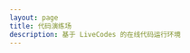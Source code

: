```yaml
---
layout: page
title: 代码演练场
description: 基于 LiveCodes 的在线代码运行环境
---
```


<script setup>
import { ref, onMounted, nextTick } from 'vue'

const playgroundContainer = ref(null)
const loading = ref(true)
const error = ref(null)

let playground = null

onMounted(async () => {
  try {
    // 等待 DOM 完全加载
    await nextTick()

    // 等待更长时间确保 VitePress 完全渲染
    let container = null
    let attempts = 0
    const maxAttempts = 20

    while (!container && attempts < maxAttempts) {
      await new Promise(resolve => setTimeout(resolve, 200))
      container = document.getElementById('livecodes-playground')
      attempts++
      console.log(`尝试 ${attempts}/${maxAttempts} 查找容器...`)
    }

    if (!container) {
      console.error('无法找到 livecodes-playground 容器')
      console.error('页面内容:', document.querySelector('.VPContent')?.innerHTML || 'VPContent 未找到')
      throw new Error('Playground 容器元素未找到')
    }

    console.log('找到容器元素:', container)

    // 动态导入 LiveCodes
    const { createPlayground } = await import('livecodes')

    // 从 URL 参数获取配置
    const urlParams = new URLSearchParams(window.location.search)
    const configParam = urlParams.get('config')
    let config = {}

    if (configParam) {
      try {
        config = JSON.parse(decodeURIComponent(configParam))
        console.log('解析到的配置:', config)
      } catch (e) {
        console.warn('无法解析配置参数:', e)
      }
    }

    // 默认配置
    const defaultConfig = {
      activeEditor: 'script',
      script: {
        language: 'javascript',
        content: '// 欢迎使用火山知识库代码演练场\nconsole.log("Hello, World!");'
      },
      style: {
        language: 'css',
        content: '/* CSS 样式 */'
      },
      markup: {
        language: 'html',
        content: '<!-- HTML 标记 -->'
      },
      title: '火山知识库 - 代码演练场',
      autoupdate: true,
      delay: 1500,
      theme: 'dark',
      layout: 'horizontal',
      tools: {
        enabled: 'all',
        active: 'console',
        status: 'open'
      }
    }

    // 合并配置
    const finalConfig = { ...defaultConfig, ...config }
    console.log('最终配置:', finalConfig)

    // 创建 playground - 使用直接获取的容器元素
    playground = await createPlayground(container, {
      config: finalConfig
    })

    loading.value = false
    console.log('LiveCodes Playground 创建成功')

  } catch (err) {
    console.error('初始化 LiveCodes 失败:', err)
    error.value = err.message || '未知错误'
    loading.value = false
  }
})

// 组件卸载时清理
const cleanup = () => {
  if (playground) {
    playground.destroy?.()
    playground = null
  }
}

// 监听页面卸载
if (typeof window !== 'undefined') {
  window.addEventListener('beforeunload', cleanup)
}
</script>

<template>
  <div class="playground-page">
    <!-- 页面头部 -->
    <div class="playground-header">
      <h1>🔥 火山知识库 - 代码演练场</h1>
      <p>基于 LiveCodes 的在线代码运行环境，支持多种编程语言</p>
    </div>
    
    <!-- 加载状态 -->
    <div v-if="loading" class="loading-container">
      <div class="loading-spinner"></div>
      <p>正在加载代码演练场...</p>
    </div>
    
    <!-- 错误状态 -->
    <div v-else-if="error" class="error-container">
      <h3>❌ 加载失败</h3>
      <p>{{ error }}</p>
      <button @click="() => window.location.reload()" class="retry-button">
        重试
      </button>
    </div>
    
    <!-- LiveCodes 容器 -->
    <div
      v-else
      ref="playgroundContainer"
      class="playground-container"
      id="livecodes-playground"
      style="width: 100%; height: 600px; border: 1px solid #ccc; background: #f5f5f5;"
    >
      <p style="padding: 20px; text-align: center; color: #666;">
        LiveCodes 容器已准备就绪...
      </p>
    </div>
    
    <!-- 使用说明 -->
    <div v-if="!loading && !error" class="playground-footer">
      <details class="usage-guide">
        <summary>📖 使用说明</summary>
        <div class="guide-content">
          <h4>支持的语言</h4>
          <ul>
            <li><strong>前端:</strong> JavaScript, TypeScript, HTML, CSS, Vue, React</li>
            <li><strong>后端:</strong> Python, Go, Rust, Java, PHP, Ruby</li>
            <li><strong>其他:</strong> JSON, YAML, Bash, SQL 等</li>
          </ul>
          
          <h4>快捷键</h4>
          <ul>
            <li><kbd>Ctrl/Cmd + S</kbd> - 保存并运行</li>
            <li><kbd>Ctrl/Cmd + Enter</kbd> - 运行代码</li>
            <li><kbd>F11</kbd> - 全屏模式</li>
          </ul>
          
          <h4>功能特性</h4>
          <ul>
            <li>✅ 实时代码执行</li>
            <li>✅ 语法高亮和自动补全</li>
            <li>✅ 控制台输出</li>
            <li>✅ 错误提示</li>
            <li>✅ 代码分享</li>
            <li>✅ 多种布局模式</li>
          </ul>
        </div>
      </details>
    </div>
  </div>
</template>

<style scoped>
.playground-page {
  height: 100vh;
  display: flex;
  flex-direction: column;
  background: var(--vp-c-bg);
}

.playground-header {
  padding: 1rem 2rem;
  border-bottom: 1px solid var(--vp-c-divider);
  background: var(--vp-c-bg-alt);
}

.playground-header h1 {
  margin: 0 0 0.5rem 0;
  font-size: 1.5rem;
  color: var(--vp-c-text-1);
}

.playground-header p {
  margin: 0;
  color: var(--vp-c-text-2);
  font-size: 0.9rem;
}

.loading-container {
  flex: 1;
  display: flex;
  flex-direction: column;
  justify-content: center;
  align-items: center;
  gap: 1rem;
}

.loading-spinner {
  width: 40px;
  height: 40px;
  border: 4px solid var(--vp-c-divider);
  border-top: 4px solid var(--vp-c-brand-1);
  border-radius: 50%;
  animation: spin 1s linear infinite;
}

@keyframes spin {
  0% { transform: rotate(0deg); }
  100% { transform: rotate(360deg); }
}

.error-container {
  flex: 1;
  display: flex;
  flex-direction: column;
  justify-content: center;
  align-items: center;
  gap: 1rem;
  padding: 2rem;
}

.retry-button {
  padding: 0.5rem 1rem;
  background: var(--vp-c-brand-1);
  color: white;
  border: none;
  border-radius: 4px;
  cursor: pointer;
  transition: background 0.2s;
}

.retry-button:hover {
  background: var(--vp-c-brand-2);
}

.playground-container {
  flex: 1;
  width: 100%;
  height: 100%;
  min-height: 600px;
}

.playground-footer {
  padding: 1rem 2rem;
  border-top: 1px solid var(--vp-c-divider);
  background: var(--vp-c-bg-alt);
}

.usage-guide {
  max-width: 800px;
  margin: 0 auto;
}

.usage-guide summary {
  cursor: pointer;
  font-weight: 600;
  color: var(--vp-c-text-1);
  padding: 0.5rem 0;
}

.guide-content {
  padding: 1rem 0;
  color: var(--vp-c-text-2);
}

.guide-content h4 {
  margin: 1rem 0 0.5rem 0;
  color: var(--vp-c-text-1);
}

.guide-content ul {
  margin: 0.5rem 0;
  padding-left: 1.5rem;
}

.guide-content li {
  margin: 0.25rem 0;
}

.guide-content kbd {
  background: var(--vp-c-mute);
  padding: 0.125rem 0.25rem;
  border-radius: 3px;
  font-size: 0.875rem;
  font-family: var(--vp-font-family-mono);
}

/* 响应式设计 */
@media (max-width: 768px) {
  .playground-header {
    padding: 1rem;
  }
  
  .playground-footer {
    padding: 1rem;
  }
  
  .playground-container {
    min-height: 500px;
  }
}
</style>
